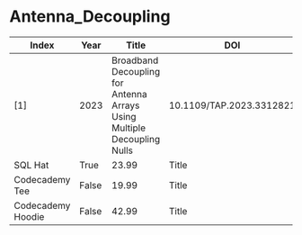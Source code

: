 # Antenna_Decoupling
| Index             |   Year   | Title |  DOI  |  Link  |
| - | - | - | - | - |
| [1]               |   2023   | Broadband Decoupling for Antenna Arrays Using Multiple Decoupling Nulls | 10.1109/TAP.2023.3312821 | https://github.com/kaiifu/Antenna_Decoupling/tree/main/Decoupling_Null |
| SQL Hat           |   True   | 23.99 | Title |
| Codecademy Tee    |  False   | 19.99 | Title |
| Codecademy Hoodie |  False   | 42.99 | Title |
